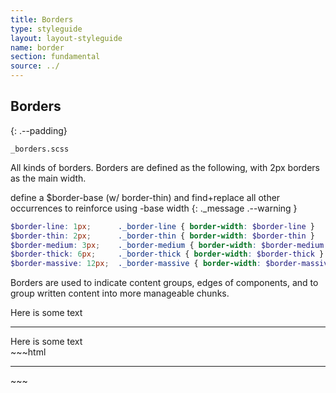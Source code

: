 ```yaml
---
title: Borders
type: styleguide
layout: layout-styleguide
name: border
section: fundamental
source: ../
---
```



<main markdown="1">

## Borders
{: .--padding}

`_borders.scss`

All kinds of borders. Borders are defined as the following, with 2px borders as the main width.

define a $border-base (w/ border-thin) and find+replace all other occurrences to reinforce using -base width
{: ._message .--warning }

~~~scss
$border-line: 1px;      ._border-line { border-width: $border-line }
$border-thin: 2px;      ._border-thin { border-width: $border-thin }
$border-medium: 3px;    ._border-medium { border-width: $border-medium }
$border-thick: 6px;     ._border-thick { border-width: $border-thick }
$border-massive: 12px;  ._border-massive { border-width: $border-massive }
~~~


Borders are used to indicate content groups, edges of components, and to group written content into more manageable chunks.

<div class="_styleguide-example" markdown="1">
  Here is some text
  <hr class="_border-divider-skinny" />
  Here is some text
</div>
~~~html
<hr class="_border-divider-skinny" />
~~~

</main>


